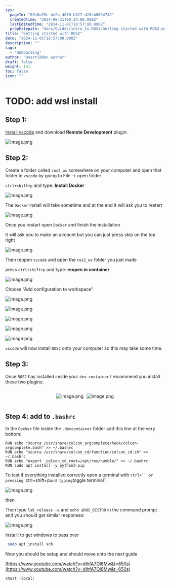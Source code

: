 ```yaml
---
sys:
  pageId: "89e0a78c-4e2b-4070-b327-d28cb0694742"
  createdTime: "2024-08-21T00:24:00.000Z"
  lastEditedTime: "2024-11-01T18:57:00.000Z"
  propFilepath: "docs/Guides/intro_to_ROS2/Getting started with ROS2.md"
title: "Getting started with ROS2"
date: "2024-11-01T18:57:00.000Z"
description: ""
tags:
  - "Onboarding"
author: "Overridden author"
draft: false
weight: 141
toc: false
icon: ""
---
```


# TODO: add wsl install

## Step 1:

[Install vscode](https://code.visualstudio.com/download) and download **Remote Development** plugin:

![image.png](https://prod-files-secure.s3.us-west-2.amazonaws.com/d518164a-d88e-44d1-a4ee-3adb3bd8bce0/efb52993-1881-4a40-b95e-6f020334f022/image.png?X-Amz-Algorithm=AWS4-HMAC-SHA256&X-Amz-Content-Sha256=UNSIGNED-PAYLOAD&X-Amz-Credential=ASIAZI2LB46645TZ3TXR%2F20250424%2Fus-west-2%2Fs3%2Faws4_request&X-Amz-Date=20250424T050906Z&X-Amz-Expires=3600&X-Amz-Security-Token=IQoJb3JpZ2luX2VjEHUaCXVzLXdlc3QtMiJHMEUCIBpxwR%2Bh%2BDpf4ZMdw2%2FSjD7SOrhC0x0ElShQ2CBHFx8cAiEA0rkWM%2BfIqeqJ8vHFxE1tnQr2NuRrl3wwrcqZcjiUH6YqiAQI%2Fv%2F%2F%2F%2F%2F%2F%2F%2F%2F%2FARAAGgw2Mzc0MjMxODM4MDUiDMifqWi8tv5h8pCs9SrcA0CjKH7aN8gFF0ovAQ90k5DDJaGbMmddzVAaqpOdbm8JZzbH48OFQjv2NhRMxbaYE3vpC2tVZETwaEXiQZmJD5QFIojvzY5HJdaby2rr%2F0z67cJpihdUa9eIOgfTFBSGSSO8NF9Q93kMXVSxMxTwe5J9XIYJ5hk%2Bov1FtudIrZcJHgjnv452EDT1%2BY9%2FQmBKWL4mHZ2Gp6CQ9B0dYv5gcwQemzw3stIW40e%2Fgb4K%2FwRgKs9GASlFS5SJZcskZY7IXPQAhN%2FQ7tDecSJ3tgjL58CQndguaO4xeeYwW38v%2FQJXc95XvRZjPiMsItvQGAhgr4I2uo%2BET16HxQlhFVRxo2grLCeldrghouPPx3R6QlXza9VOMB6PliilR2SLz36FvdRqFm%2BbvQRXyC9IjJbDma1%2FPDgXiCPmxCW24f3G1sBhJCmjEpelEoqfGeYdaQ3Tul9bYqSbYyOK%2BjupzaQffq9ar4qax%2BNZMNaRiKlE8vuTjKaT3XETpVcmXbSvptEEaTILFAI1U1CWU%2FQJi%2FOVxlAOVNm3foJyBSyZBPoCt1eLC3tfTkYwnNwYw0MsULCtIARDYK8f0cvsfX2q6YXhmM%2FniiujDsuXf6wkDPjxZsZgOxML88Aw5BU0DZVwMOn%2FpsAGOqUBFGKZ87qqH9kjnSHAkPP1l8kHSGW4TQlv8GNN9BRb009ey8eQPTy688XNZo6MA6oEO98%2FnTFbBh2Y4n8uhWAGF%2FJOHTp7MwXsVuKheaBk2HLRebxd9fGk6yzfrdXSa6ic53COow7SHkYLL5AzI%2FOvA75%2FBDpyivthn8KZb4TY2kq60J5ggiEbfsksexpzTi3DQNftlCfsChl9UYvVviUUQufzGJgF&X-Amz-Signature=14165922f1aafcaa3920cdaab8b002ed6caf33a701d547535b2aff57ad2748dd&X-Amz-SignedHeaders=host&x-id=GetObject)

## Step 2:

Create a folder called `ros2_ws` somewhere on your computer and open that folder in `vscode` by going to File → open folder 

`ctrl+shift+p` and type: **Install Docker**

![image.png](https://prod-files-secure.s3.us-west-2.amazonaws.com/d518164a-d88e-44d1-a4ee-3adb3bd8bce0/2269dc0e-1cd5-47ff-bceb-c04ad9b2eab0/image.png?X-Amz-Algorithm=AWS4-HMAC-SHA256&X-Amz-Content-Sha256=UNSIGNED-PAYLOAD&X-Amz-Credential=ASIAZI2LB46645TZ3TXR%2F20250424%2Fus-west-2%2Fs3%2Faws4_request&X-Amz-Date=20250424T050906Z&X-Amz-Expires=3600&X-Amz-Security-Token=IQoJb3JpZ2luX2VjEHUaCXVzLXdlc3QtMiJHMEUCIBpxwR%2Bh%2BDpf4ZMdw2%2FSjD7SOrhC0x0ElShQ2CBHFx8cAiEA0rkWM%2BfIqeqJ8vHFxE1tnQr2NuRrl3wwrcqZcjiUH6YqiAQI%2Fv%2F%2F%2F%2F%2F%2F%2F%2F%2F%2FARAAGgw2Mzc0MjMxODM4MDUiDMifqWi8tv5h8pCs9SrcA0CjKH7aN8gFF0ovAQ90k5DDJaGbMmddzVAaqpOdbm8JZzbH48OFQjv2NhRMxbaYE3vpC2tVZETwaEXiQZmJD5QFIojvzY5HJdaby2rr%2F0z67cJpihdUa9eIOgfTFBSGSSO8NF9Q93kMXVSxMxTwe5J9XIYJ5hk%2Bov1FtudIrZcJHgjnv452EDT1%2BY9%2FQmBKWL4mHZ2Gp6CQ9B0dYv5gcwQemzw3stIW40e%2Fgb4K%2FwRgKs9GASlFS5SJZcskZY7IXPQAhN%2FQ7tDecSJ3tgjL58CQndguaO4xeeYwW38v%2FQJXc95XvRZjPiMsItvQGAhgr4I2uo%2BET16HxQlhFVRxo2grLCeldrghouPPx3R6QlXza9VOMB6PliilR2SLz36FvdRqFm%2BbvQRXyC9IjJbDma1%2FPDgXiCPmxCW24f3G1sBhJCmjEpelEoqfGeYdaQ3Tul9bYqSbYyOK%2BjupzaQffq9ar4qax%2BNZMNaRiKlE8vuTjKaT3XETpVcmXbSvptEEaTILFAI1U1CWU%2FQJi%2FOVxlAOVNm3foJyBSyZBPoCt1eLC3tfTkYwnNwYw0MsULCtIARDYK8f0cvsfX2q6YXhmM%2FniiujDsuXf6wkDPjxZsZgOxML88Aw5BU0DZVwMOn%2FpsAGOqUBFGKZ87qqH9kjnSHAkPP1l8kHSGW4TQlv8GNN9BRb009ey8eQPTy688XNZo6MA6oEO98%2FnTFbBh2Y4n8uhWAGF%2FJOHTp7MwXsVuKheaBk2HLRebxd9fGk6yzfrdXSa6ic53COow7SHkYLL5AzI%2FOvA75%2FBDpyivthn8KZb4TY2kq60J5ggiEbfsksexpzTi3DQNftlCfsChl9UYvVviUUQufzGJgF&X-Amz-Signature=7f62c17d4adaea0cce655afc6b0edfa6ec5d483c7235fa4a19099688f90773ac&X-Amz-SignedHeaders=host&x-id=GetObject)

The `Docker` install will take sometime and at the end it will ask you to restart

![image.png](https://prod-files-secure.s3.us-west-2.amazonaws.com/d518164a-d88e-44d1-a4ee-3adb3bd8bce0/ed233f78-be33-4b1f-b89c-9c346c0e961e/image.png?X-Amz-Algorithm=AWS4-HMAC-SHA256&X-Amz-Content-Sha256=UNSIGNED-PAYLOAD&X-Amz-Credential=ASIAZI2LB46645TZ3TXR%2F20250424%2Fus-west-2%2Fs3%2Faws4_request&X-Amz-Date=20250424T050906Z&X-Amz-Expires=3600&X-Amz-Security-Token=IQoJb3JpZ2luX2VjEHUaCXVzLXdlc3QtMiJHMEUCIBpxwR%2Bh%2BDpf4ZMdw2%2FSjD7SOrhC0x0ElShQ2CBHFx8cAiEA0rkWM%2BfIqeqJ8vHFxE1tnQr2NuRrl3wwrcqZcjiUH6YqiAQI%2Fv%2F%2F%2F%2F%2F%2F%2F%2F%2F%2FARAAGgw2Mzc0MjMxODM4MDUiDMifqWi8tv5h8pCs9SrcA0CjKH7aN8gFF0ovAQ90k5DDJaGbMmddzVAaqpOdbm8JZzbH48OFQjv2NhRMxbaYE3vpC2tVZETwaEXiQZmJD5QFIojvzY5HJdaby2rr%2F0z67cJpihdUa9eIOgfTFBSGSSO8NF9Q93kMXVSxMxTwe5J9XIYJ5hk%2Bov1FtudIrZcJHgjnv452EDT1%2BY9%2FQmBKWL4mHZ2Gp6CQ9B0dYv5gcwQemzw3stIW40e%2Fgb4K%2FwRgKs9GASlFS5SJZcskZY7IXPQAhN%2FQ7tDecSJ3tgjL58CQndguaO4xeeYwW38v%2FQJXc95XvRZjPiMsItvQGAhgr4I2uo%2BET16HxQlhFVRxo2grLCeldrghouPPx3R6QlXza9VOMB6PliilR2SLz36FvdRqFm%2BbvQRXyC9IjJbDma1%2FPDgXiCPmxCW24f3G1sBhJCmjEpelEoqfGeYdaQ3Tul9bYqSbYyOK%2BjupzaQffq9ar4qax%2BNZMNaRiKlE8vuTjKaT3XETpVcmXbSvptEEaTILFAI1U1CWU%2FQJi%2FOVxlAOVNm3foJyBSyZBPoCt1eLC3tfTkYwnNwYw0MsULCtIARDYK8f0cvsfX2q6YXhmM%2FniiujDsuXf6wkDPjxZsZgOxML88Aw5BU0DZVwMOn%2FpsAGOqUBFGKZ87qqH9kjnSHAkPP1l8kHSGW4TQlv8GNN9BRb009ey8eQPTy688XNZo6MA6oEO98%2FnTFbBh2Y4n8uhWAGF%2FJOHTp7MwXsVuKheaBk2HLRebxd9fGk6yzfrdXSa6ic53COow7SHkYLL5AzI%2FOvA75%2FBDpyivthn8KZb4TY2kq60J5ggiEbfsksexpzTi3DQNftlCfsChl9UYvVviUUQufzGJgF&X-Amz-Signature=625a41132bf9d4d328bcc638c55ecf0551400f3e53745b7f5fbb3ddeeb441c85&X-Amz-SignedHeaders=host&x-id=GetObject)

Once you restart open `Docker` and finish the installation

It will ask you to make an account but you can just press skip on the top right

![image.png](https://prod-files-secure.s3.us-west-2.amazonaws.com/d518164a-d88e-44d1-a4ee-3adb3bd8bce0/21010ad9-1659-4fd9-9f59-9932a09b2a3d/image.png?X-Amz-Algorithm=AWS4-HMAC-SHA256&X-Amz-Content-Sha256=UNSIGNED-PAYLOAD&X-Amz-Credential=ASIAZI2LB46645TZ3TXR%2F20250424%2Fus-west-2%2Fs3%2Faws4_request&X-Amz-Date=20250424T050906Z&X-Amz-Expires=3600&X-Amz-Security-Token=IQoJb3JpZ2luX2VjEHUaCXVzLXdlc3QtMiJHMEUCIBpxwR%2Bh%2BDpf4ZMdw2%2FSjD7SOrhC0x0ElShQ2CBHFx8cAiEA0rkWM%2BfIqeqJ8vHFxE1tnQr2NuRrl3wwrcqZcjiUH6YqiAQI%2Fv%2F%2F%2F%2F%2F%2F%2F%2F%2F%2FARAAGgw2Mzc0MjMxODM4MDUiDMifqWi8tv5h8pCs9SrcA0CjKH7aN8gFF0ovAQ90k5DDJaGbMmddzVAaqpOdbm8JZzbH48OFQjv2NhRMxbaYE3vpC2tVZETwaEXiQZmJD5QFIojvzY5HJdaby2rr%2F0z67cJpihdUa9eIOgfTFBSGSSO8NF9Q93kMXVSxMxTwe5J9XIYJ5hk%2Bov1FtudIrZcJHgjnv452EDT1%2BY9%2FQmBKWL4mHZ2Gp6CQ9B0dYv5gcwQemzw3stIW40e%2Fgb4K%2FwRgKs9GASlFS5SJZcskZY7IXPQAhN%2FQ7tDecSJ3tgjL58CQndguaO4xeeYwW38v%2FQJXc95XvRZjPiMsItvQGAhgr4I2uo%2BET16HxQlhFVRxo2grLCeldrghouPPx3R6QlXza9VOMB6PliilR2SLz36FvdRqFm%2BbvQRXyC9IjJbDma1%2FPDgXiCPmxCW24f3G1sBhJCmjEpelEoqfGeYdaQ3Tul9bYqSbYyOK%2BjupzaQffq9ar4qax%2BNZMNaRiKlE8vuTjKaT3XETpVcmXbSvptEEaTILFAI1U1CWU%2FQJi%2FOVxlAOVNm3foJyBSyZBPoCt1eLC3tfTkYwnNwYw0MsULCtIARDYK8f0cvsfX2q6YXhmM%2FniiujDsuXf6wkDPjxZsZgOxML88Aw5BU0DZVwMOn%2FpsAGOqUBFGKZ87qqH9kjnSHAkPP1l8kHSGW4TQlv8GNN9BRb009ey8eQPTy688XNZo6MA6oEO98%2FnTFbBh2Y4n8uhWAGF%2FJOHTp7MwXsVuKheaBk2HLRebxd9fGk6yzfrdXSa6ic53COow7SHkYLL5AzI%2FOvA75%2FBDpyivthn8KZb4TY2kq60J5ggiEbfsksexpzTi3DQNftlCfsChl9UYvVviUUQufzGJgF&X-Amz-Signature=c71bddd008b298a5e3cfb15a4a572bd2e5c5c2fc6203a890885ad04a6d64aea8&X-Amz-SignedHeaders=host&x-id=GetObject)

Then reopen `vscode` and open the `ros2_ws` folder you just made

press `ctrl+shift+p` and type: **reopen in container**

![image.png](https://prod-files-secure.s3.us-west-2.amazonaws.com/d518164a-d88e-44d1-a4ee-3adb3bd8bce0/4e93b8c2-41ad-488c-8095-c74205196118/image.png?X-Amz-Algorithm=AWS4-HMAC-SHA256&X-Amz-Content-Sha256=UNSIGNED-PAYLOAD&X-Amz-Credential=ASIAZI2LB46645TZ3TXR%2F20250424%2Fus-west-2%2Fs3%2Faws4_request&X-Amz-Date=20250424T050906Z&X-Amz-Expires=3600&X-Amz-Security-Token=IQoJb3JpZ2luX2VjEHUaCXVzLXdlc3QtMiJHMEUCIBpxwR%2Bh%2BDpf4ZMdw2%2FSjD7SOrhC0x0ElShQ2CBHFx8cAiEA0rkWM%2BfIqeqJ8vHFxE1tnQr2NuRrl3wwrcqZcjiUH6YqiAQI%2Fv%2F%2F%2F%2F%2F%2F%2F%2F%2F%2FARAAGgw2Mzc0MjMxODM4MDUiDMifqWi8tv5h8pCs9SrcA0CjKH7aN8gFF0ovAQ90k5DDJaGbMmddzVAaqpOdbm8JZzbH48OFQjv2NhRMxbaYE3vpC2tVZETwaEXiQZmJD5QFIojvzY5HJdaby2rr%2F0z67cJpihdUa9eIOgfTFBSGSSO8NF9Q93kMXVSxMxTwe5J9XIYJ5hk%2Bov1FtudIrZcJHgjnv452EDT1%2BY9%2FQmBKWL4mHZ2Gp6CQ9B0dYv5gcwQemzw3stIW40e%2Fgb4K%2FwRgKs9GASlFS5SJZcskZY7IXPQAhN%2FQ7tDecSJ3tgjL58CQndguaO4xeeYwW38v%2FQJXc95XvRZjPiMsItvQGAhgr4I2uo%2BET16HxQlhFVRxo2grLCeldrghouPPx3R6QlXza9VOMB6PliilR2SLz36FvdRqFm%2BbvQRXyC9IjJbDma1%2FPDgXiCPmxCW24f3G1sBhJCmjEpelEoqfGeYdaQ3Tul9bYqSbYyOK%2BjupzaQffq9ar4qax%2BNZMNaRiKlE8vuTjKaT3XETpVcmXbSvptEEaTILFAI1U1CWU%2FQJi%2FOVxlAOVNm3foJyBSyZBPoCt1eLC3tfTkYwnNwYw0MsULCtIARDYK8f0cvsfX2q6YXhmM%2FniiujDsuXf6wkDPjxZsZgOxML88Aw5BU0DZVwMOn%2FpsAGOqUBFGKZ87qqH9kjnSHAkPP1l8kHSGW4TQlv8GNN9BRb009ey8eQPTy688XNZo6MA6oEO98%2FnTFbBh2Y4n8uhWAGF%2FJOHTp7MwXsVuKheaBk2HLRebxd9fGk6yzfrdXSa6ic53COow7SHkYLL5AzI%2FOvA75%2FBDpyivthn8KZb4TY2kq60J5ggiEbfsksexpzTi3DQNftlCfsChl9UYvVviUUQufzGJgF&X-Amz-Signature=cdd0378c39fe3cdfb1ae01846a08f400cbe6233e8ade8b98f3c989c42a445c45&X-Amz-SignedHeaders=host&x-id=GetObject)

Choose “Add configuration to workspace”

![image.png](https://prod-files-secure.s3.us-west-2.amazonaws.com/d518164a-d88e-44d1-a4ee-3adb3bd8bce0/9560b282-5060-4989-ba37-97e7b2c22476/image.png?X-Amz-Algorithm=AWS4-HMAC-SHA256&X-Amz-Content-Sha256=UNSIGNED-PAYLOAD&X-Amz-Credential=ASIAZI2LB46645TZ3TXR%2F20250424%2Fus-west-2%2Fs3%2Faws4_request&X-Amz-Date=20250424T050906Z&X-Amz-Expires=3600&X-Amz-Security-Token=IQoJb3JpZ2luX2VjEHUaCXVzLXdlc3QtMiJHMEUCIBpxwR%2Bh%2BDpf4ZMdw2%2FSjD7SOrhC0x0ElShQ2CBHFx8cAiEA0rkWM%2BfIqeqJ8vHFxE1tnQr2NuRrl3wwrcqZcjiUH6YqiAQI%2Fv%2F%2F%2F%2F%2F%2F%2F%2F%2F%2FARAAGgw2Mzc0MjMxODM4MDUiDMifqWi8tv5h8pCs9SrcA0CjKH7aN8gFF0ovAQ90k5DDJaGbMmddzVAaqpOdbm8JZzbH48OFQjv2NhRMxbaYE3vpC2tVZETwaEXiQZmJD5QFIojvzY5HJdaby2rr%2F0z67cJpihdUa9eIOgfTFBSGSSO8NF9Q93kMXVSxMxTwe5J9XIYJ5hk%2Bov1FtudIrZcJHgjnv452EDT1%2BY9%2FQmBKWL4mHZ2Gp6CQ9B0dYv5gcwQemzw3stIW40e%2Fgb4K%2FwRgKs9GASlFS5SJZcskZY7IXPQAhN%2FQ7tDecSJ3tgjL58CQndguaO4xeeYwW38v%2FQJXc95XvRZjPiMsItvQGAhgr4I2uo%2BET16HxQlhFVRxo2grLCeldrghouPPx3R6QlXza9VOMB6PliilR2SLz36FvdRqFm%2BbvQRXyC9IjJbDma1%2FPDgXiCPmxCW24f3G1sBhJCmjEpelEoqfGeYdaQ3Tul9bYqSbYyOK%2BjupzaQffq9ar4qax%2BNZMNaRiKlE8vuTjKaT3XETpVcmXbSvptEEaTILFAI1U1CWU%2FQJi%2FOVxlAOVNm3foJyBSyZBPoCt1eLC3tfTkYwnNwYw0MsULCtIARDYK8f0cvsfX2q6YXhmM%2FniiujDsuXf6wkDPjxZsZgOxML88Aw5BU0DZVwMOn%2FpsAGOqUBFGKZ87qqH9kjnSHAkPP1l8kHSGW4TQlv8GNN9BRb009ey8eQPTy688XNZo6MA6oEO98%2FnTFbBh2Y4n8uhWAGF%2FJOHTp7MwXsVuKheaBk2HLRebxd9fGk6yzfrdXSa6ic53COow7SHkYLL5AzI%2FOvA75%2FBDpyivthn8KZb4TY2kq60J5ggiEbfsksexpzTi3DQNftlCfsChl9UYvVviUUQufzGJgF&X-Amz-Signature=61a0b86c4502421dc57b8fe7af9ab6849ca27e0aa84ee14a123b1c32bbcbc326&X-Amz-SignedHeaders=host&x-id=GetObject)

![image.png](https://prod-files-secure.s3.us-west-2.amazonaws.com/d518164a-d88e-44d1-a4ee-3adb3bd8bce0/2ee63f81-886b-48e8-a553-dc6e5eac99e4/image.png?X-Amz-Algorithm=AWS4-HMAC-SHA256&X-Amz-Content-Sha256=UNSIGNED-PAYLOAD&X-Amz-Credential=ASIAZI2LB46645TZ3TXR%2F20250424%2Fus-west-2%2Fs3%2Faws4_request&X-Amz-Date=20250424T050906Z&X-Amz-Expires=3600&X-Amz-Security-Token=IQoJb3JpZ2luX2VjEHUaCXVzLXdlc3QtMiJHMEUCIBpxwR%2Bh%2BDpf4ZMdw2%2FSjD7SOrhC0x0ElShQ2CBHFx8cAiEA0rkWM%2BfIqeqJ8vHFxE1tnQr2NuRrl3wwrcqZcjiUH6YqiAQI%2Fv%2F%2F%2F%2F%2F%2F%2F%2F%2F%2FARAAGgw2Mzc0MjMxODM4MDUiDMifqWi8tv5h8pCs9SrcA0CjKH7aN8gFF0ovAQ90k5DDJaGbMmddzVAaqpOdbm8JZzbH48OFQjv2NhRMxbaYE3vpC2tVZETwaEXiQZmJD5QFIojvzY5HJdaby2rr%2F0z67cJpihdUa9eIOgfTFBSGSSO8NF9Q93kMXVSxMxTwe5J9XIYJ5hk%2Bov1FtudIrZcJHgjnv452EDT1%2BY9%2FQmBKWL4mHZ2Gp6CQ9B0dYv5gcwQemzw3stIW40e%2Fgb4K%2FwRgKs9GASlFS5SJZcskZY7IXPQAhN%2FQ7tDecSJ3tgjL58CQndguaO4xeeYwW38v%2FQJXc95XvRZjPiMsItvQGAhgr4I2uo%2BET16HxQlhFVRxo2grLCeldrghouPPx3R6QlXza9VOMB6PliilR2SLz36FvdRqFm%2BbvQRXyC9IjJbDma1%2FPDgXiCPmxCW24f3G1sBhJCmjEpelEoqfGeYdaQ3Tul9bYqSbYyOK%2BjupzaQffq9ar4qax%2BNZMNaRiKlE8vuTjKaT3XETpVcmXbSvptEEaTILFAI1U1CWU%2FQJi%2FOVxlAOVNm3foJyBSyZBPoCt1eLC3tfTkYwnNwYw0MsULCtIARDYK8f0cvsfX2q6YXhmM%2FniiujDsuXf6wkDPjxZsZgOxML88Aw5BU0DZVwMOn%2FpsAGOqUBFGKZ87qqH9kjnSHAkPP1l8kHSGW4TQlv8GNN9BRb009ey8eQPTy688XNZo6MA6oEO98%2FnTFbBh2Y4n8uhWAGF%2FJOHTp7MwXsVuKheaBk2HLRebxd9fGk6yzfrdXSa6ic53COow7SHkYLL5AzI%2FOvA75%2FBDpyivthn8KZb4TY2kq60J5ggiEbfsksexpzTi3DQNftlCfsChl9UYvVviUUQufzGJgF&X-Amz-Signature=953f243ea19c910ead22058d4d1b97cf02ebd29494e18d4f3f0b015f11105e5c&X-Amz-SignedHeaders=host&x-id=GetObject)

![image.png](https://prod-files-secure.s3.us-west-2.amazonaws.com/d518164a-d88e-44d1-a4ee-3adb3bd8bce0/ae1580b2-b048-407e-aed9-b584224a7a04/image.png?X-Amz-Algorithm=AWS4-HMAC-SHA256&X-Amz-Content-Sha256=UNSIGNED-PAYLOAD&X-Amz-Credential=ASIAZI2LB46645TZ3TXR%2F20250424%2Fus-west-2%2Fs3%2Faws4_request&X-Amz-Date=20250424T050906Z&X-Amz-Expires=3600&X-Amz-Security-Token=IQoJb3JpZ2luX2VjEHUaCXVzLXdlc3QtMiJHMEUCIBpxwR%2Bh%2BDpf4ZMdw2%2FSjD7SOrhC0x0ElShQ2CBHFx8cAiEA0rkWM%2BfIqeqJ8vHFxE1tnQr2NuRrl3wwrcqZcjiUH6YqiAQI%2Fv%2F%2F%2F%2F%2F%2F%2F%2F%2F%2FARAAGgw2Mzc0MjMxODM4MDUiDMifqWi8tv5h8pCs9SrcA0CjKH7aN8gFF0ovAQ90k5DDJaGbMmddzVAaqpOdbm8JZzbH48OFQjv2NhRMxbaYE3vpC2tVZETwaEXiQZmJD5QFIojvzY5HJdaby2rr%2F0z67cJpihdUa9eIOgfTFBSGSSO8NF9Q93kMXVSxMxTwe5J9XIYJ5hk%2Bov1FtudIrZcJHgjnv452EDT1%2BY9%2FQmBKWL4mHZ2Gp6CQ9B0dYv5gcwQemzw3stIW40e%2Fgb4K%2FwRgKs9GASlFS5SJZcskZY7IXPQAhN%2FQ7tDecSJ3tgjL58CQndguaO4xeeYwW38v%2FQJXc95XvRZjPiMsItvQGAhgr4I2uo%2BET16HxQlhFVRxo2grLCeldrghouPPx3R6QlXza9VOMB6PliilR2SLz36FvdRqFm%2BbvQRXyC9IjJbDma1%2FPDgXiCPmxCW24f3G1sBhJCmjEpelEoqfGeYdaQ3Tul9bYqSbYyOK%2BjupzaQffq9ar4qax%2BNZMNaRiKlE8vuTjKaT3XETpVcmXbSvptEEaTILFAI1U1CWU%2FQJi%2FOVxlAOVNm3foJyBSyZBPoCt1eLC3tfTkYwnNwYw0MsULCtIARDYK8f0cvsfX2q6YXhmM%2FniiujDsuXf6wkDPjxZsZgOxML88Aw5BU0DZVwMOn%2FpsAGOqUBFGKZ87qqH9kjnSHAkPP1l8kHSGW4TQlv8GNN9BRb009ey8eQPTy688XNZo6MA6oEO98%2FnTFbBh2Y4n8uhWAGF%2FJOHTp7MwXsVuKheaBk2HLRebxd9fGk6yzfrdXSa6ic53COow7SHkYLL5AzI%2FOvA75%2FBDpyivthn8KZb4TY2kq60J5ggiEbfsksexpzTi3DQNftlCfsChl9UYvVviUUQufzGJgF&X-Amz-Signature=d43c7a674ec354c151b7913ebd07fd6c3bb180b8e13fb5d075ba630c5dd07541&X-Amz-SignedHeaders=host&x-id=GetObject)

![image.png](https://prod-files-secure.s3.us-west-2.amazonaws.com/d518164a-d88e-44d1-a4ee-3adb3bd8bce0/53255b28-f75e-430f-b9e3-c0ac8577e42b/image.png?X-Amz-Algorithm=AWS4-HMAC-SHA256&X-Amz-Content-Sha256=UNSIGNED-PAYLOAD&X-Amz-Credential=ASIAZI2LB46645TZ3TXR%2F20250424%2Fus-west-2%2Fs3%2Faws4_request&X-Amz-Date=20250424T050906Z&X-Amz-Expires=3600&X-Amz-Security-Token=IQoJb3JpZ2luX2VjEHUaCXVzLXdlc3QtMiJHMEUCIBpxwR%2Bh%2BDpf4ZMdw2%2FSjD7SOrhC0x0ElShQ2CBHFx8cAiEA0rkWM%2BfIqeqJ8vHFxE1tnQr2NuRrl3wwrcqZcjiUH6YqiAQI%2Fv%2F%2F%2F%2F%2F%2F%2F%2F%2F%2FARAAGgw2Mzc0MjMxODM4MDUiDMifqWi8tv5h8pCs9SrcA0CjKH7aN8gFF0ovAQ90k5DDJaGbMmddzVAaqpOdbm8JZzbH48OFQjv2NhRMxbaYE3vpC2tVZETwaEXiQZmJD5QFIojvzY5HJdaby2rr%2F0z67cJpihdUa9eIOgfTFBSGSSO8NF9Q93kMXVSxMxTwe5J9XIYJ5hk%2Bov1FtudIrZcJHgjnv452EDT1%2BY9%2FQmBKWL4mHZ2Gp6CQ9B0dYv5gcwQemzw3stIW40e%2Fgb4K%2FwRgKs9GASlFS5SJZcskZY7IXPQAhN%2FQ7tDecSJ3tgjL58CQndguaO4xeeYwW38v%2FQJXc95XvRZjPiMsItvQGAhgr4I2uo%2BET16HxQlhFVRxo2grLCeldrghouPPx3R6QlXza9VOMB6PliilR2SLz36FvdRqFm%2BbvQRXyC9IjJbDma1%2FPDgXiCPmxCW24f3G1sBhJCmjEpelEoqfGeYdaQ3Tul9bYqSbYyOK%2BjupzaQffq9ar4qax%2BNZMNaRiKlE8vuTjKaT3XETpVcmXbSvptEEaTILFAI1U1CWU%2FQJi%2FOVxlAOVNm3foJyBSyZBPoCt1eLC3tfTkYwnNwYw0MsULCtIARDYK8f0cvsfX2q6YXhmM%2FniiujDsuXf6wkDPjxZsZgOxML88Aw5BU0DZVwMOn%2FpsAGOqUBFGKZ87qqH9kjnSHAkPP1l8kHSGW4TQlv8GNN9BRb009ey8eQPTy688XNZo6MA6oEO98%2FnTFbBh2Y4n8uhWAGF%2FJOHTp7MwXsVuKheaBk2HLRebxd9fGk6yzfrdXSa6ic53COow7SHkYLL5AzI%2FOvA75%2FBDpyivthn8KZb4TY2kq60J5ggiEbfsksexpzTi3DQNftlCfsChl9UYvVviUUQufzGJgF&X-Amz-Signature=1783a8f785bf6a7ea60b15e8905b5ae87fa29250478c2afbc7908ff27501d858&X-Amz-SignedHeaders=host&x-id=GetObject)

![image.png](https://prod-files-secure.s3.us-west-2.amazonaws.com/d518164a-d88e-44d1-a4ee-3adb3bd8bce0/7c562767-5af9-4ffb-97d1-327bcdf4ee00/image.png?X-Amz-Algorithm=AWS4-HMAC-SHA256&X-Amz-Content-Sha256=UNSIGNED-PAYLOAD&X-Amz-Credential=ASIAZI2LB46645TZ3TXR%2F20250424%2Fus-west-2%2Fs3%2Faws4_request&X-Amz-Date=20250424T050906Z&X-Amz-Expires=3600&X-Amz-Security-Token=IQoJb3JpZ2luX2VjEHUaCXVzLXdlc3QtMiJHMEUCIBpxwR%2Bh%2BDpf4ZMdw2%2FSjD7SOrhC0x0ElShQ2CBHFx8cAiEA0rkWM%2BfIqeqJ8vHFxE1tnQr2NuRrl3wwrcqZcjiUH6YqiAQI%2Fv%2F%2F%2F%2F%2F%2F%2F%2F%2F%2FARAAGgw2Mzc0MjMxODM4MDUiDMifqWi8tv5h8pCs9SrcA0CjKH7aN8gFF0ovAQ90k5DDJaGbMmddzVAaqpOdbm8JZzbH48OFQjv2NhRMxbaYE3vpC2tVZETwaEXiQZmJD5QFIojvzY5HJdaby2rr%2F0z67cJpihdUa9eIOgfTFBSGSSO8NF9Q93kMXVSxMxTwe5J9XIYJ5hk%2Bov1FtudIrZcJHgjnv452EDT1%2BY9%2FQmBKWL4mHZ2Gp6CQ9B0dYv5gcwQemzw3stIW40e%2Fgb4K%2FwRgKs9GASlFS5SJZcskZY7IXPQAhN%2FQ7tDecSJ3tgjL58CQndguaO4xeeYwW38v%2FQJXc95XvRZjPiMsItvQGAhgr4I2uo%2BET16HxQlhFVRxo2grLCeldrghouPPx3R6QlXza9VOMB6PliilR2SLz36FvdRqFm%2BbvQRXyC9IjJbDma1%2FPDgXiCPmxCW24f3G1sBhJCmjEpelEoqfGeYdaQ3Tul9bYqSbYyOK%2BjupzaQffq9ar4qax%2BNZMNaRiKlE8vuTjKaT3XETpVcmXbSvptEEaTILFAI1U1CWU%2FQJi%2FOVxlAOVNm3foJyBSyZBPoCt1eLC3tfTkYwnNwYw0MsULCtIARDYK8f0cvsfX2q6YXhmM%2FniiujDsuXf6wkDPjxZsZgOxML88Aw5BU0DZVwMOn%2FpsAGOqUBFGKZ87qqH9kjnSHAkPP1l8kHSGW4TQlv8GNN9BRb009ey8eQPTy688XNZo6MA6oEO98%2FnTFbBh2Y4n8uhWAGF%2FJOHTp7MwXsVuKheaBk2HLRebxd9fGk6yzfrdXSa6ic53COow7SHkYLL5AzI%2FOvA75%2FBDpyivthn8KZb4TY2kq60J5ggiEbfsksexpzTi3DQNftlCfsChl9UYvVviUUQufzGJgF&X-Amz-Signature=3f4a9828a3b243834a39594bcf2bbfe532059112ff8281a6a921364288388c38&X-Amz-SignedHeaders=host&x-id=GetObject)

`vscode` will now install `ROS2` onto your computer so this may take some time.

## Step 3:

Once `ROS2` has installed inside your `dev-container` I recommend you install these two plugins:

<div style="display: flex;flex-direction: row; column-gap:10px; max-width: 630px;justify-content: center;">
<div>

![image.png](https://prod-files-secure.s3.us-west-2.amazonaws.com/d518164a-d88e-44d1-a4ee-3adb3bd8bce0/3fc3d550-5a54-4ba1-ba6b-faa01cdb7369/image.png?X-Amz-Algorithm=AWS4-HMAC-SHA256&X-Amz-Content-Sha256=UNSIGNED-PAYLOAD&X-Amz-Credential=ASIAZI2LB466377KNRTK%2F20250424%2Fus-west-2%2Fs3%2Faws4_request&X-Amz-Date=20250424T050911Z&X-Amz-Expires=3600&X-Amz-Security-Token=IQoJb3JpZ2luX2VjEHUaCXVzLXdlc3QtMiJIMEYCIQCBYv0OP9E90dMAH91bK1EdtMNil%2FgkS17Hg7arwT69FQIhAIaB7DHYLWW%2Fp3W0vRpv3MMs0YLJXJDHpykIy6ELGy1fKogECP7%2F%2F%2F%2F%2F%2F%2F%2F%2F%2FwEQABoMNjM3NDIzMTgzODA1IgwkX39i3A030YetRWcq3ANJq%2BnZlI1BRQ1%2F6Cj6dG5ZWZB4J7ICTqu155AUSEd0nLIPhadaDJ2usHAVhqsdjD6%2FsTOMOVTv4h6ToJr43wXDOknyjhERMwrYbSwh7N1WP5xzOUuKReKFct6fJNeF0ZpY0IFAa01pTwOwYR%2F%2FgvHIVDbEkSKeuBj7eWqKyCftjl5Putf5q5sqOBtRDXj2oIl9cSx1hVtLmTOmNRVOCbQ9c97LZ5Ywu6pASH4aFUpPJlvhBIPez28jq8wTBpWl57qTtrBo8yurQ2xwXyED8vDfsfMt%2F2eCwkNCCCOZ3QAX5SHNsMF2z%2FCxyRpt2sJFASJ8RWi8j6hsuR%2Fu7PmVp%2BjHi3dy%2BIJVKqZYLw71%2FHY89s0wllVJWsKWebdVOl4AyttNxgx8M2i4PEV8NZ063TRkP6KsCRL1NGZrW2VgREu%2FSWR7MC0nLhglC4yyOxa%2FlTlS39yqv%2BpHMis0vdZuN4BtbuVXjGxG%2Frh5B77oXlQay12G4%2FX9bTFC%2BmO71AwWdNANpBG%2BYDd7LBVeNRr3eYRHBxDPykr88FhLTYPcfTh%2FzzPloTTU%2FuV8Zm30YLdHqo3yrhYkpCllV7lh3cVNU3%2Bfmzk0s9063MLex678x%2BsLEWXOh4SAri9CQyT48DD5gKfABjqkAfWz7isQ7ZCddPJ310IUGuRw1RkqB7zVVSQmROQHXqxOKGKGdSN7V%2BkW2PDu3naXRpPnjukgUTFWDjdAtcq2360%2FWIAd%2FZceZOhgwkci4Yz07eFQwQTe1enM4YPcHlHojK%2BLRL47npxzOJTXrGZtAOcXjTXKDipi088%2BfEcQkpgzDfATf2C4IOtAS6Hq4kNbebgTYqNqXvadfs2xxRpfKC3zeyQF&X-Amz-Signature=080a9742b0564e0df8977f5534c87f082aa13e4f44552ef976d464e515604de6&X-Amz-SignedHeaders=host&x-id=GetObject)

</div>
<div>

![image.png](https://prod-files-secure.s3.us-west-2.amazonaws.com/d518164a-d88e-44d1-a4ee-3adb3bd8bce0/d994cc66-13c2-4093-a5a3-f84cf4601a82/image.png?X-Amz-Algorithm=AWS4-HMAC-SHA256&X-Amz-Content-Sha256=UNSIGNED-PAYLOAD&X-Amz-Credential=ASIAZI2LB466WBXUN67F%2F20250424%2Fus-west-2%2Fs3%2Faws4_request&X-Amz-Date=20250424T050911Z&X-Amz-Expires=3600&X-Amz-Security-Token=IQoJb3JpZ2luX2VjEHUaCXVzLXdlc3QtMiJHMEUCIQChu9y4cdTqNnk4qzkprtTqYGQtIoCfM7yaO1gYV05p1QIgRKJV1lSnaINkME1TNSkBUBKxJxSLWnIw5VN1bmE4W0IqiAQI%2Fv%2F%2F%2F%2F%2F%2F%2F%2F%2F%2FARAAGgw2Mzc0MjMxODM4MDUiDIhRsrrdFrm8FCfFRCrcA8xVtdTjGGSuktV7hMd4GlIiUOqoYQpkuaV8ddpdxrg8OcFdGqR4XZx15M2pqBeC9dbn0XEIuS%2FkhBkyTlg5u1KSRsVpDbbIwoCpZyakkh1ps6lVG2R2rVSXtErrQBxnxUGq2H5x1rBgHKKW5%2BzIOrcTT%2BYhSoCbCLVBEo8wJh0449CeZ%2FXr9rdSNbB5UWTNZbaqTbMFezyZbGHJzHCRATkdTtJFF8f%2BzHGCXTBgwRaeSTsf3Jcf5if1Fjv32Hm5wiD5iZlFavn%2FMaahOFBP7BiKl5zKqCPUtSE0pVfCxKiMjhIQgY%2BrSZFrSzu9A2ffdkNLDyVXvHrhDfEApe0hNa5AvrPDpcfkAk8Nwa2LdwYCUTE6SbIofly2Z2n9iHQFZfRnL2griymsvdfKvFjjoYFpbPd8az04sXLEIC2Hjo1gxlUvU8Vzx%2FxBdj6I9DOzl50ab%2BxojU8zLGq%2BZEzIqLx6TkYK1V8B9Rr%2F7saUriWnloF5tlxkKZMlzsXiemKGpBywii3P9jKzuqegPTCJ0HlpZoExWbsxHvY4aCzWTb5cccaXNMNfzLU%2BY5iEmwjrFnHh2o0DXRylrSUbteDvwEzWilpffK0QAweaksQbLjGS8VSOEM6ynVuYcC2qMPX%2FpsAGOqUBsvwp32IjrpLbcAxVFdKF4bWY%2BB2dwO6dZLz5XhG51qyg7lNSW7bauR876AwBj1gKPq2kkNEQv5kxTYHj%2FckgossBgv%2FIT3pIZV8dNKrjJ0OuGrVe6BQdfwcg3WSbBy9Wef31uW9CF0KU0CPj%2FxCTR4JX1yoQdPkUlp%2FEfobGkMhi9Tlewv1yCpiRI3tffkUnQzQ0DdoPBPmmlljlbmZWRIt%2B4AdH&X-Amz-Signature=7b9a0de95e1843f9be09fdaa9868089ee6f5f5848e9320234ed13c1f43fbbdb1&X-Amz-SignedHeaders=host&x-id=GetObject)

</div>
</div>

## Step 4: add to `.bashrc`

In the `Docker` file inside the `.devcontainer` folder add this line at the very bottom: 

```docker
RUN echo "source /usr/share/colcon_argcomplete/hook/colcon-argcomplete.bash" >> ~/.bashrc
RUN echo "source /usr/share/colcon_cd/function/colcon_cd.sh" >> ~/.bashrc
RUN echo "export _colcon_cd_root=/opt/ros/humble/" >> ~/.bashrc
RUN sudo apt install -y python3-pip 
```

To test if everything installed correctly open a terminal with `ctrl+`` or pressing `ctrl+shift+p` and typing `toggle terminal`:

![image.png](https://prod-files-secure.s3.us-west-2.amazonaws.com/d518164a-d88e-44d1-a4ee-3adb3bd8bce0/6a4943d8-b04e-4c02-9a58-775f3384d1a5/image.png?X-Amz-Algorithm=AWS4-HMAC-SHA256&X-Amz-Content-Sha256=UNSIGNED-PAYLOAD&X-Amz-Credential=ASIAZI2LB46645TZ3TXR%2F20250424%2Fus-west-2%2Fs3%2Faws4_request&X-Amz-Date=20250424T050906Z&X-Amz-Expires=3600&X-Amz-Security-Token=IQoJb3JpZ2luX2VjEHUaCXVzLXdlc3QtMiJHMEUCIBpxwR%2Bh%2BDpf4ZMdw2%2FSjD7SOrhC0x0ElShQ2CBHFx8cAiEA0rkWM%2BfIqeqJ8vHFxE1tnQr2NuRrl3wwrcqZcjiUH6YqiAQI%2Fv%2F%2F%2F%2F%2F%2F%2F%2F%2F%2FARAAGgw2Mzc0MjMxODM4MDUiDMifqWi8tv5h8pCs9SrcA0CjKH7aN8gFF0ovAQ90k5DDJaGbMmddzVAaqpOdbm8JZzbH48OFQjv2NhRMxbaYE3vpC2tVZETwaEXiQZmJD5QFIojvzY5HJdaby2rr%2F0z67cJpihdUa9eIOgfTFBSGSSO8NF9Q93kMXVSxMxTwe5J9XIYJ5hk%2Bov1FtudIrZcJHgjnv452EDT1%2BY9%2FQmBKWL4mHZ2Gp6CQ9B0dYv5gcwQemzw3stIW40e%2Fgb4K%2FwRgKs9GASlFS5SJZcskZY7IXPQAhN%2FQ7tDecSJ3tgjL58CQndguaO4xeeYwW38v%2FQJXc95XvRZjPiMsItvQGAhgr4I2uo%2BET16HxQlhFVRxo2grLCeldrghouPPx3R6QlXza9VOMB6PliilR2SLz36FvdRqFm%2BbvQRXyC9IjJbDma1%2FPDgXiCPmxCW24f3G1sBhJCmjEpelEoqfGeYdaQ3Tul9bYqSbYyOK%2BjupzaQffq9ar4qax%2BNZMNaRiKlE8vuTjKaT3XETpVcmXbSvptEEaTILFAI1U1CWU%2FQJi%2FOVxlAOVNm3foJyBSyZBPoCt1eLC3tfTkYwnNwYw0MsULCtIARDYK8f0cvsfX2q6YXhmM%2FniiujDsuXf6wkDPjxZsZgOxML88Aw5BU0DZVwMOn%2FpsAGOqUBFGKZ87qqH9kjnSHAkPP1l8kHSGW4TQlv8GNN9BRb009ey8eQPTy688XNZo6MA6oEO98%2FnTFbBh2Y4n8uhWAGF%2FJOHTp7MwXsVuKheaBk2HLRebxd9fGk6yzfrdXSa6ic53COow7SHkYLL5AzI%2FOvA75%2FBDpyivthn8KZb4TY2kq60J5ggiEbfsksexpzTi3DQNftlCfsChl9UYvVviUUQufzGJgF&X-Amz-Signature=55bc76f4799c287867ee21738bfb6fa0e1df49ac34bffb4b4e1960e1f89e04a1&X-Amz-SignedHeaders=host&x-id=GetObject)

then 

Then type `lsb_release -a` and `echo $ROS_DISTRO` in the command prompt and you should get similar responses:

![image.png](https://prod-files-secure.s3.us-west-2.amazonaws.com/d518164a-d88e-44d1-a4ee-3adb3bd8bce0/3e635dec-a805-4e85-8b9e-d000e5b71a4e/image.png?X-Amz-Algorithm=AWS4-HMAC-SHA256&X-Amz-Content-Sha256=UNSIGNED-PAYLOAD&X-Amz-Credential=ASIAZI2LB46645TZ3TXR%2F20250424%2Fus-west-2%2Fs3%2Faws4_request&X-Amz-Date=20250424T050906Z&X-Amz-Expires=3600&X-Amz-Security-Token=IQoJb3JpZ2luX2VjEHUaCXVzLXdlc3QtMiJHMEUCIBpxwR%2Bh%2BDpf4ZMdw2%2FSjD7SOrhC0x0ElShQ2CBHFx8cAiEA0rkWM%2BfIqeqJ8vHFxE1tnQr2NuRrl3wwrcqZcjiUH6YqiAQI%2Fv%2F%2F%2F%2F%2F%2F%2F%2F%2F%2FARAAGgw2Mzc0MjMxODM4MDUiDMifqWi8tv5h8pCs9SrcA0CjKH7aN8gFF0ovAQ90k5DDJaGbMmddzVAaqpOdbm8JZzbH48OFQjv2NhRMxbaYE3vpC2tVZETwaEXiQZmJD5QFIojvzY5HJdaby2rr%2F0z67cJpihdUa9eIOgfTFBSGSSO8NF9Q93kMXVSxMxTwe5J9XIYJ5hk%2Bov1FtudIrZcJHgjnv452EDT1%2BY9%2FQmBKWL4mHZ2Gp6CQ9B0dYv5gcwQemzw3stIW40e%2Fgb4K%2FwRgKs9GASlFS5SJZcskZY7IXPQAhN%2FQ7tDecSJ3tgjL58CQndguaO4xeeYwW38v%2FQJXc95XvRZjPiMsItvQGAhgr4I2uo%2BET16HxQlhFVRxo2grLCeldrghouPPx3R6QlXza9VOMB6PliilR2SLz36FvdRqFm%2BbvQRXyC9IjJbDma1%2FPDgXiCPmxCW24f3G1sBhJCmjEpelEoqfGeYdaQ3Tul9bYqSbYyOK%2BjupzaQffq9ar4qax%2BNZMNaRiKlE8vuTjKaT3XETpVcmXbSvptEEaTILFAI1U1CWU%2FQJi%2FOVxlAOVNm3foJyBSyZBPoCt1eLC3tfTkYwnNwYw0MsULCtIARDYK8f0cvsfX2q6YXhmM%2FniiujDsuXf6wkDPjxZsZgOxML88Aw5BU0DZVwMOn%2FpsAGOqUBFGKZ87qqH9kjnSHAkPP1l8kHSGW4TQlv8GNN9BRb009ey8eQPTy688XNZo6MA6oEO98%2FnTFbBh2Y4n8uhWAGF%2FJOHTp7MwXsVuKheaBk2HLRebxd9fGk6yzfrdXSa6ic53COow7SHkYLL5AzI%2FOvA75%2FBDpyivthn8KZb4TY2kq60J5ggiEbfsksexpzTi3DQNftlCfsChl9UYvVviUUQufzGJgF&X-Amz-Signature=fb5074667030f1548ed09ab22673611ebfdef85658bbcc88e4d80afdf76773de&X-Amz-SignedHeaders=host&x-id=GetObject)

Install:  to get windows to pass over

```bash
 sudo apt install xcb
```

Now you should be setup and should move onto the next guide 

[https://www.youtube.com/watch?v=dihfA7Ol6Mw&t=650s](https://www.youtube.com/watch?v=dihfA7Ol6Mw&t=650s)

```python
xhost +local:
```
